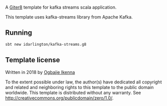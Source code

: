 A [Giter8][g8] template for kafka streams scala application.

This template uses kafka-streams library from Apache Kafka.

## Running
```bash
sbt new idarlington/kafka-streams.g8
```

Template license
----------------
Written in 2018 by [Ogbajie Ikenna](https://twitter.com/idarlington)

To the extent possible under law, the author(s) have dedicated all copyright and related
and neighboring rights to this template to the public domain worldwide.
This template is distributed without any warranty. See <http://creativecommons.org/publicdomain/zero/1.0/>.

[g8]: http://www.foundweekends.org/giter8/
